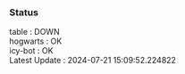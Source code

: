 ### Status


table : DOWN  
hogwarts : OK  
icy-bot : OK  
Latest Update : 2024-07-21 15:09:52.224822

